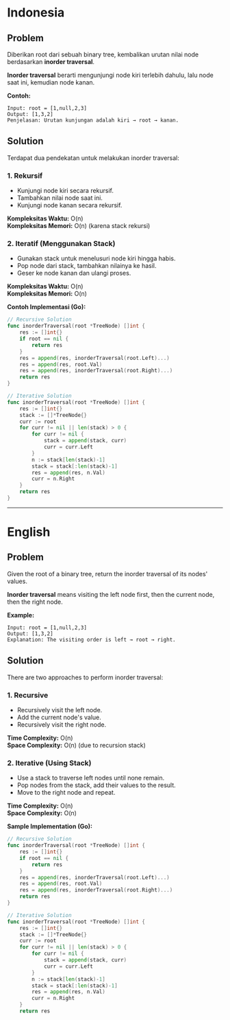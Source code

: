 # Indonesia
## Problem

Diberikan root dari sebuah binary tree, kembalikan urutan nilai node berdasarkan **inorder traversal**.

**Inorder traversal** berarti mengunjungi node kiri terlebih dahulu, lalu node saat ini, kemudian node kanan.

**Contoh:**
```
Input: root = [1,null,2,3]
Output: [1,3,2]
Penjelasan: Urutan kunjungan adalah kiri → root → kanan.
```

## Solution

Terdapat dua pendekatan untuk melakukan inorder traversal:

### 1. Rekursif

- Kunjungi node kiri secara rekursif.
- Tambahkan nilai node saat ini.
- Kunjungi node kanan secara rekursif.

**Kompleksitas Waktu:** O(n)  
**Kompleksitas Memori:** O(n) (karena stack rekursi)

### 2. Iteratif (Menggunakan Stack)

- Gunakan stack untuk menelusuri node kiri hingga habis.
- Pop node dari stack, tambahkan nilainya ke hasil.
- Geser ke node kanan dan ulangi proses.

**Kompleksitas Waktu:** O(n)  
**Kompleksitas Memori:** O(n)

**Contoh Implementasi (Go):**
```go
// Recursive Solution
func inorderTraversal(root *TreeNode) []int {
    res := []int{}
    if root == nil {
        return res
    }
    res = append(res, inorderTraversal(root.Left)...)
    res = append(res, root.Val)
    res = append(res, inorderTraversal(root.Right)...)
    return res
}

// Iterative Solution
func inorderTraversal(root *TreeNode) []int {
    res := []int{}
    stack := []*TreeNode{}
    curr := root
    for curr != nil || len(stack) > 0 {
        for curr != nil {
            stack = append(stack, curr)
            curr = curr.Left
        }
        n := stack[len(stack)-1]
        stack = stack[:len(stack)-1]
        res = append(res, n.Val)
        curr = n.Right
    }
    return res
}
```

---

# English
## Problem

Given the root of a binary tree, return the inorder traversal of its nodes' values.

**Inorder traversal** means visiting the left node first, then the current node, then the right node.

**Example:**
```
Input: root = [1,null,2,3]
Output: [1,3,2]
Explanation: The visiting order is left → root → right.
```

## Solution

There are two approaches to perform inorder traversal:

### 1. Recursive

- Recursively visit the left node.
- Add the current node's value.
- Recursively visit the right node.

**Time Complexity:** O(n)  
**Space Complexity:** O(n) (due to recursion stack)

### 2. Iterative (Using Stack)

- Use a stack to traverse left nodes until none remain.
- Pop nodes from the stack, add their values to the result.
- Move to the right node and repeat.

**Time Complexity:** O(n)  
**Space Complexity:** O(n)

**Sample Implementation (Go):**
```go
// Recursive Solution
func inorderTraversal(root *TreeNode) []int {
    res := []int{}
    if root == nil {
        return res
    }
    res = append(res, inorderTraversal(root.Left)...)
    res = append(res, root.Val)
    res = append(res, inorderTraversal(root.Right)...)
    return res
}

// Iterative Solution
func inorderTraversal(root *TreeNode) []int {
    res := []int{}
    stack := []*TreeNode{}
    curr := root
    for curr != nil || len(stack) > 0 {
        for curr != nil {
            stack = append(stack, curr)
            curr = curr.Left
        }
        n := stack[len(stack)-1]
        stack = stack[:len(stack)-1]
        res = append(res, n.Val)
        curr = n.Right
    }
    return res